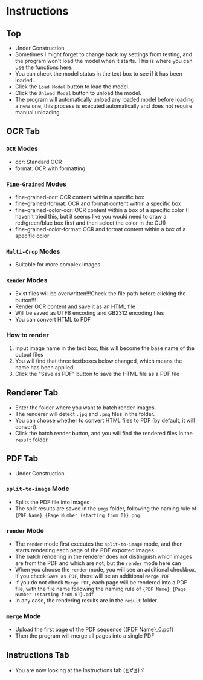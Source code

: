 # Instructions

## **Top**

- Under Construction
- Sometimes I might forget to change back my settings from testing, and the program won't load the model when it starts.
  This is where you can use the functions here.
- You can check the model status in the text box to see if it has been loaded.
- Click the `Load Model` button to load the model.
- Click the `Unload Model` button to unload the model.
- The program will automatically unload any loaded model before loading a new one, this process is executed
  automatically and does not require manual unloading.

## **OCR Tab**

### `OCR` Modes

- ocr: Standard OCR
- format: OCR with formatting

### `Fine-Grained` Modes

- fine-grained-ocr: OCR content within a specific box
- fine-grained-format: OCR and format content within a specific box
- fine-grained-color-ocr: OCR content within a box of a specific color (I haven't tried this, but it seems like you
  would need to draw a red/green/blue box first and then select the color in the GUI)
- fine-grained-color-format: OCR and format content within a box of a specific color

### `Multi-Crop` Modes

- Suitable for more complex images

### `Render` Modes

- Exist files will be overwritten!!!Check the file path before clicking the button!!!
- Render OCR content and save it as an HTML file
- Will be saved as UTF8 encoding and GB2312 encoding files
- You can convert HTML to PDF

### **How to render**

1. Input image name in the text box, this will become the base name of the output files
2. You will find that three textboxes below changed, which means the name has been applied
3. Click the "Save as PDF" button to save the HTML file as a PDF file

## **Renderer Tab**

- Enter the folder where you want to batch render images.
- The renderer will detect `.jpg` and `.png` files in the folder.
- You can choose whether to convert HTML files to PDF (by default, it will convert).
- Click the batch render button, and you will find the rendered files in the `result` folder.

## **PDF Tab**

- Under Construction

### `split-to-image` Mode

- Splits the PDF file into images
- The split results are saved in the `imgs` folder, following the naming rule of
  `{PDF Name}_{Page Number (starting from 0)}.png`

### `render` Mode

- The `render` mode first executes the `split-to-image` mode, and then starts rendering each page of the PDF exported
  images
- The batch rendering in the renderer does not distinguish which images are from the PDF and which are not, but the
  `render` mode here can
- When you choose the `render` mode, you will see an additional checkbox, if you check `Save as PDF`, there will be an
  additional `Merge PDF`
- If you do not check `Merge PDF`, each page will be rendered into a PDF file, with the file name following the naming
  rule of `{PDF Name}_{Page Number (starting from 0)}.pdf`
- In any case, the rendering results are in the `result` folder

### `merge` Mode

- Upload the first page of the PDF sequence ({PDF Name}_0.pdf)
- Then the program will merge all pages into a single PDF

## **Instructions Tab**

- You are now looking at the Instructions tab (≧∀≦)ゞ

